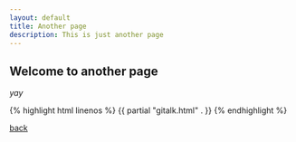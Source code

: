```yaml
---
layout: default
title: Another page
description: This is just another page
---
```


## Welcome to another page

_yay_

{% highlight html linenos %}
{{ partial "gitalk.html" . }}
{% endhighlight %}

[back](./)
